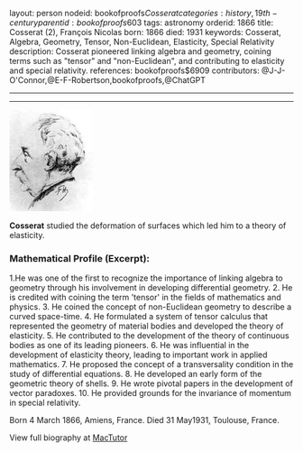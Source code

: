 layout: person
nodeid: bookofproofs$Cosserat
categories: history,19th-century
parentid: bookofproofs$603
tags: astronomy
orderid: 1866
title: Cosserat (2), François Nicolas
born: 1866
died: 1931
keywords: Cosserat, Algebra, Geometry, Tensor, Non-Euclidean, Elasticity, Special Relativity
description: Cosserat pioneered linking algebra and geometry, coining terms such as "tensor" and "non-Euclidean", and contributing to elasticity and special relativity.
references: bookofproofs$6909
contributors: @J-J-O'Connor,@E-F-Robertson,bookofproofs,@ChatGPT

---



---

![Cosserat.jpg](https://github.com/bookofproofs/bookofproofs.github.io/blob/main/_sources/_assets/images/portraits/Cosserat.jpg?raw=true)

**Cosserat** studied the deformation of surfaces which led him to a theory of elasticity.

### Mathematical Profile (Excerpt):
1.He was one of the first to recognize the importance of linking algebra to geometry through his involvement in developing differential geometry.
2. He is credited with coining the term 'tensor' in the fields of mathematics and physics.
3. He coined the concept of non-Euclidean geometry to describe a curved space-time.
4. He formulated a system of tensor calculus that represented the geometry of material bodies and developed the theory of elasticity.
5. He contributed to the development of the theory of continuous bodies as one of its leading pioneers.
6. He was influential in the development of elasticity theory, leading to important work in applied mathematics.
7. He proposed the concept of a transversality condition in the study of differential equations.
8. He developed an early form of the geometric theory of shells.
9. He wrote pivotal papers in the development of vector paradoxes.
10. He provided grounds for the invariance of momentum in special relativity.

Born 4 March 1866, Amiens, France. Died 31 May1931, Toulouse, France.

View full biography at [MacTutor](https://mathshistory.st-andrews.ac.uk/Biographies/Cosserat/)
